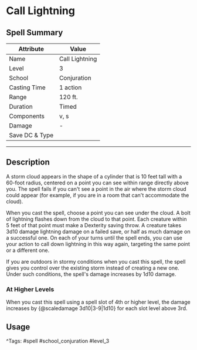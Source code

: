 # Call Lightning

## Spell Summary

| Attribute        | Value                  |
|------------------|------------------------|
| Name             | Call Lightning                 |
| Level            | 3                |
| School           | Conjuration          |
| Casting Time     | 1 action              |
| Range            | 120 ft.            |
| Duration         | Timed             |
| Components       | v, s             |
| Damage           | -               |
| Save DC & Type   |              |

---

## Description

A storm cloud appears in the shape of a cylinder that is 10 feet tall with a 60-foot radius, centered on a point you can see within range directly above you. The spell fails if you can't see a point in the air where the storm cloud could appear (for example, if you are in a room that can't accommodate the cloud).

When you cast the spell, choose a point you can see under the cloud. A bolt of lightning flashes down from the cloud to that point. Each creature within 5 feet of that point must make a Dexterity saving throw. A creature takes 3d10 damage lightning damage on a failed save, or half as much damage on a successful one. On each of your turns until the spell ends, you can use your action to call down lightning in this way again, targeting the same point or a different one.

If you are outdoors in stormy conditions when you cast this spell, the spell gives you control over the existing storm instead of creating a new one. Under such conditions, the spell's damage increases by 1d10 damage.

### At Higher Levels
When you cast this spell using a spell slot of 4th or higher level, the damage increases by {@scaledamage 3d10|3-9|1d10} for each slot level above 3rd.

## Usage


^Tags: #spell #school_conjuration #level_3
